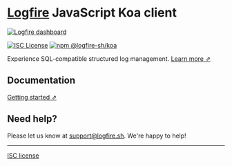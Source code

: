 # [Logfire](https://logfire.sh) JavaScript Koa client

[![Logfire dashboard](https://user-images.githubusercontent.com/19272921/154085622-59997d5a-3f91-4bc9-a815-3b8ead16d28d.jpeg)](https://logfire.sh)

[![ISC License](https://img.shields.io/badge/license-ISC-ff69b4.svg)](https://github.com/logfire-sh/logfire-js/blob/master/LICENSE.md)
[![npm @logfire-sh/koa](https://img.shields.io/npm/v/@logfire-sh/koa?color=success&label=npm%20%40logfire-sh%2Fkoa)](https://www.npmjs.com/package/@logfire-sh/koa)

Experience SQL-compatible structured log management. [Learn more ⇗](https://logfire.sh/)

## Documentation

[Getting started ⇗](https://logfire.sh/docs/logs/javascript/koa)

## Need help?

Please let us know at [support@logfire.sh](mailto:support@logfire.sh). We're happy to help!

---

[ISC license](https://github.com/logfire-sh/logfire-js/blob/master/LICENSE.md)
